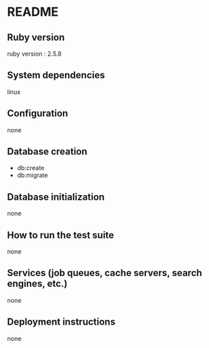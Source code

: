 # README
## Ruby version
ruby version : 2.5.8
## System dependencies
linux
## Configuration
none
## Database creation
- db:create
- db:migrate
## Database initialization
none
## How to run the test suite
none
## Services (job queues, cache servers, search engines, etc.)
none
## Deployment instructions
none

